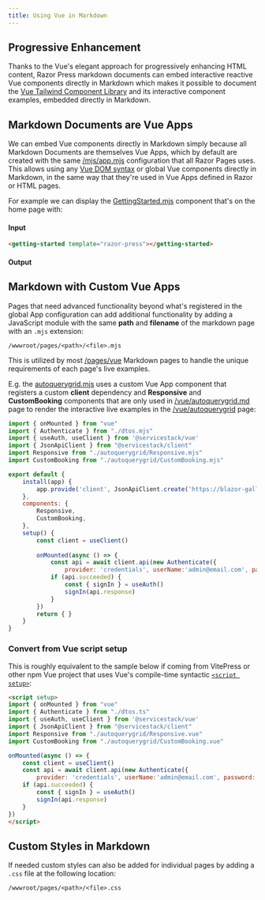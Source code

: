 ```yaml
---
title: Using Vue in Markdown
---
```


## Progressive Enhancement

Thanks to the Vue's elegant approach for progressively enhancing HTML content, Razor Press markdown documents can 
embed interactive reactive Vue components directly in Markdown which makes it possible to document the
[Vue Tailwind Component Library](/vue/autoquerygrid) and its interactive component examples, embedded directly in Markdown. 

## Markdown Documents are Vue Apps

We can embed Vue components directly in Markdown simply because all Markdown Documents are themselves Vue Apps, which by default 
are created with the same [/mjs/app.mjs](https://github.com/NetCoreTemplates/razor-press/blob/main/PropertyBitPackDocs/wwwroot/mjs/app.mjs)
configuration that all Razor Pages uses. This allows using any 
[Vue DOM syntax](https://vuejs.org/guide/essentials/template-syntax.html) or global Vue components directly in Markdown, in the same
way that they're used in Vue Apps defined in Razor or HTML pages.


For example we can display the 
[GettingStarted.mjs](https://github.com/NetCoreTemplates/razor-press/blob/main/PropertyBitPackDocs/wwwroot/mjs/components/GettingStarted.mjs) component
that's on the home page with:

#### Input

```html
<getting-started template="razor-press"></getting-started>
```

#### Output

<getting-started template="razor-press"></getting-started>

## Markdown with Custom Vue Apps

Pages that need advanced functionality beyond what's registered in the global App configuration can add additional
functionality by adding a JavaScript module with the same **path** and **filename** of the markdown page with
an `.mjs` extension:

```
/wwwroot/pages/<path>/<file>.mjs
```

This is utilized by most [/pages/vue](https://github.com/NetCoreTemplates/razor-press/tree/main/PropertyBitPackDocs/wwwroot/pages/vue)
Markdown pages to handle the unique requirements of each page's live examples.

E.g. the [autoquerygrid.mjs](https://github.com/NetCoreTemplates/razor-press/blob/main/PropertyBitPackDocs/wwwroot/pages/vue/autoquerygrid.mjs)
uses a custom Vue App component that registers a custom **client** dependency and **Responsive** and **CustomBooking**
components that are only used in 
[/vue/autoquerygrid.md](https://github.com/NetCoreTemplates/razor-press/blob/main/PropertyBitPackDocs/_pages/vue/autoquerygrid.md)
page to render the interactive live examples in the [/vue/autoquerygrid](/vue/autoquerygrid) page:

```js
import { onMounted } from "vue"
import { Authenticate } from "./dtos.mjs"
import { useAuth, useClient } from '@servicestack/vue'
import { JsonApiClient } from "@servicestack/client"
import Responsive from "./autoquerygrid/Responsive.mjs"
import CustomBooking from "./autoquerygrid/CustomBooking.mjs"

export default {
    install(app) {
        app.provide('client', JsonApiClient.create('https://blazor-gallery-api.jamstacks.net'))
    },
    components: {
        Responsive,
        CustomBooking,
    },
    setup() {
        const client = useClient()
        
        onMounted(async () => {
            const api = await client.api(new Authenticate({ 
                provider: 'credentials', userName:'admin@email.com', password:'p@55wOrd' }))
            if (api.succeeded) {
                const { signIn } = useAuth()
                signIn(api.response)
            }
        })
        return { }
    }
}
```

### Convert from Vue script setup

This is roughly equivalent to the sample below if coming from VitePress or other npm Vue project that uses Vue's 
compile-time syntactic [`<script setup>`](https://vuejs.org/api/sfc-script-setup.html):

```html
<script setup>
import { onMounted } from "vue"
import { Authenticate } from "./dtos.ts"
import { useAuth, useClient } from '@servicestack/vue'
import { JsonApiClient } from "@servicestack/client"
import Responsive from "./autoquerygrid/Responsive.vue"
import CustomBooking from "./autoquerygrid/CustomBooking.vue"

onMounted(async () => {
    const client = useClient()
    const api = await client.api(new Authenticate({ 
        provider: 'credentials', userName:'admin@email.com', password:'p@55wOrd' }))
    if (api.succeeded) {
        const { signIn } = useAuth()
        signIn(api.response)
    }
})
</script>
```

## Custom Styles in Markdown

If needed custom styles can also be added for individual pages by adding a `.css` file at the following location:

```
/wwwroot/pages/<path>/<file>.css
```
